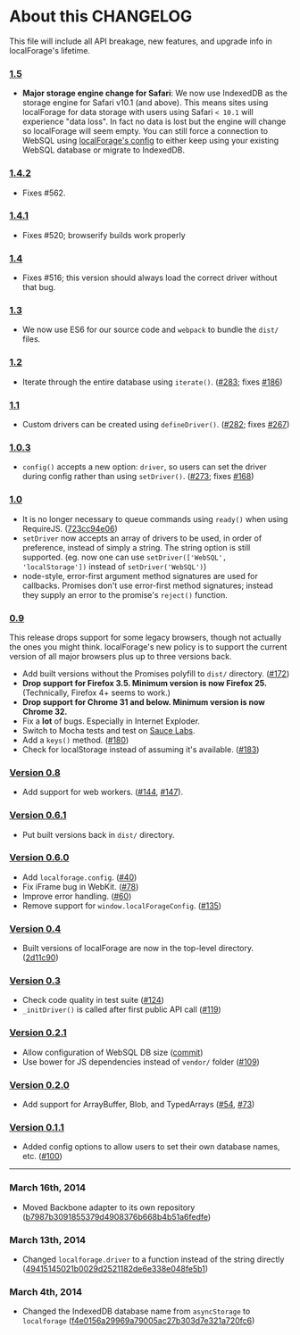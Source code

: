 # About this CHANGELOG

This file will include all API breakage, new features, and upgrade info in
localForage's lifetime.

### [1.5](https://github.com/mozilla/localForage/releases/tag/1.5.0)
* **Major storage engine change for Safari**: We now use IndexedDB as the storage engine for Safari v10.1 (and above). This means sites using localForage for data storage with users using Safari `< 10.1` will experience "data loss". In fact no data is lost but the engine will change so localForage will seem empty. You can still force a connection to WebSQL using [localForage's config](https://localforage.github.io/localForage/#settings-api-setdriver) to either keep using your existing WebSQL database or migrate to IndexedDB.

### [1.4.2](https://github.com/mozilla/localForage/releases/tag/1.4.2)
* Fixes #562.

### [1.4.1](https://github.com/mozilla/localForage/releases/tag/1.4.1)
* Fixes #520; browserify builds work properly

### [1.4](https://github.com/mozilla/localForage/releases/tag/1.4.0)
* Fixes #516; this version should always load the correct driver without that bug.

### [1.3](https://github.com/mozilla/localForage/releases/tag/1.3.0)
* We now use ES6 for our source code and `webpack` to bundle the `dist/` files.

### [1.2](https://github.com/mozilla/localForage/releases/tag/1.2.0)
* Iterate through the entire database using `iterate()`. ([#283](https://github.com/mozilla/localForage/pull/283); fixes [#186](https://github.com/mozilla/localForage/pull/186))

### [1.1](https://github.com/mozilla/localForage/releases/tag/1.1.0)
* Custom drivers can be created using `defineDriver()`. ([#282](https://github.com/mozilla/localForage/pull/282); fixes [#267](https://github.com/mozilla/localForage/pull/267))

### [1.0.3](https://github.com/mozilla/localForage/releases/tag/1.0.3)
* `config()` accepts a new option: `driver`, so users can set the driver during config rather than using `setDriver()`. ([#273](https://github.com/mozilla/localForage/pull/273); fixes [#168](https://github.com/mozilla/localForage/pull/168))

### [1.0](https://github.com/mozilla/localForage/releases/tag/1.0.0)

* It is no longer necessary to queue commands using `ready()` when using RequireJS. ([723cc94e06](https://github.com/mozilla/localForage/commit/723cc94e06af4f5ba4c53fa65524ccd5f6c4432e))
* `setDriver` now accepts an array of drivers to be used, in order of preference, instead of simply a string. The string option is still supported. (eg. now one can use `setDriver(['WebSQL', 'localStorage'])` instead of `setDriver('WebSQL')`)
* node-style, error-first argument method signatures are used for callbacks. Promises don't use error-first method signatures; instead they supply an error to the promise's `reject()` function.

### [0.9](https://github.com/mozilla/localForage/releases/tag/0.9.1)

This release drops support for some legacy browsers, though not actually the
ones you might think. localForage's new policy is to support the current
version of all major browsers plus up to three versions back.

* Add built versions without the Promises polyfill to `dist/` directory. ([#172](https://github.com/mozilla/localForage/pull/172))
* **Drop support for Firefox 3.5. Minimum version is now Firefox 25.** (Technically, Firefox 4+ seems to work.)
* **Drop support for Chrome 31 and below. Minimum version is now Chrome 32.**
* Fix a **lot** of bugs. Especially in Internet Exploder.
* Switch to Mocha tests and test on [Sauce Labs](https://saucelabs.com/).
* Add a `keys()` method. ([#180](https://github.com/mozilla/localForage/pull/180))
* Check for localStorage instead of assuming it's available. ([#183](https://github.com/mozilla/localForage/pull/183))

### [Version 0.8](https://github.com/mozilla/localForage/releases/tag/0.8.1)

* Add support for web workers. ([#144](https://github.com/mozilla/localForage/pull/144), [#147](https://github.com/mozilla/localForage/pull/147)).

### [Version 0.6.1](https://github.com/mozilla/localForage/releases/tag/0.6.1)

* Put built versions back in `dist/` directory.

### [Version 0.6.0](https://github.com/mozilla/localForage/releases/tag/0.6.0)

* Add `localforage.config`. ([#40](https://github.com/mozilla/localForage/pull/140))
* Fix iFrame bug in WebKit. ([#78](https://github.com/mozilla/localForage/issues/78))
* Improve error handling. ([#60](https://github.com/mozilla/localForage/issues/60))
* Remove support for `window.localForageConfig`. ([#135](https://github.com/mozilla/localForage/issues/135))

### [Version 0.4](https://github.com/mozilla/localForage/releases/tag/0.4.0)

* Built versions of localForage are now in the top-level directory. ([2d11c90](https://github.com/mozilla/localForage/commit/2d11c90))

### [Version 0.3](https://github.com/mozilla/localForage/releases/tag/0.3.0)

* Check code quality in test suite ([#124](https://github.com/mozilla/localForage/pull/124))
* `_initDriver()` is called after first public API call ([#119](https://github.com/mozilla/localForage/pull/119))

### [Version 0.2.1](https://github.com/mozilla/localForage/releases/tag/0.2.1)

* Allow configuration of WebSQL DB size ([commit](https://github.com/mozilla/localForage/commit/6e78fff51a23e729206a03e5b750e959d8610f8c))
* Use bower for JS dependencies instead of `vendor/` folder ([#109](https://github.com/mozilla/localForage/pull/109))

### [Version 0.2.0](https://github.com/mozilla/localForage/releases/tag/0.2.0)

* Add support for ArrayBuffer, Blob, and TypedArrays ([#54](https://github.com/mozilla/localForage/pull/54), [#73](https://github.com/mozilla/localForage/pull/73))

### [Version 0.1.1](https://github.com/mozilla/localForage/releases/tag/0.1.1)

* Added config options to allow users to set their own database names, etc. ([#100](https://github.com/mozilla/localForage/pull/100))

---

### March 16th, 2014

* Moved Backbone adapter to its own repository ([b7987b3091855379d4908376b668b4b51a6fedfe](https://github.com/mozilla/localForage/commit/b7987b3091855379d4908376b668b4b51a6fedfe))

### March 13th, 2014

* Changed `localforage.driver` to a function instead of the string directly ([49415145021b0029d2521182de6e338e048fe5b1](https://github.com/mozilla/localForage/commit/49415145021b0029d2521182de6e338e048fe5b1))

### March 4th, 2014

* Changed the IndexedDB database name from `asyncStorage` to `localforage` ([f4e0156a29969a79005ac27b303d7e321a720fc6](https://github.com/mozilla/localForage/commit/f4e0156a29969a79005ac27b303d7e321a720fc6))

